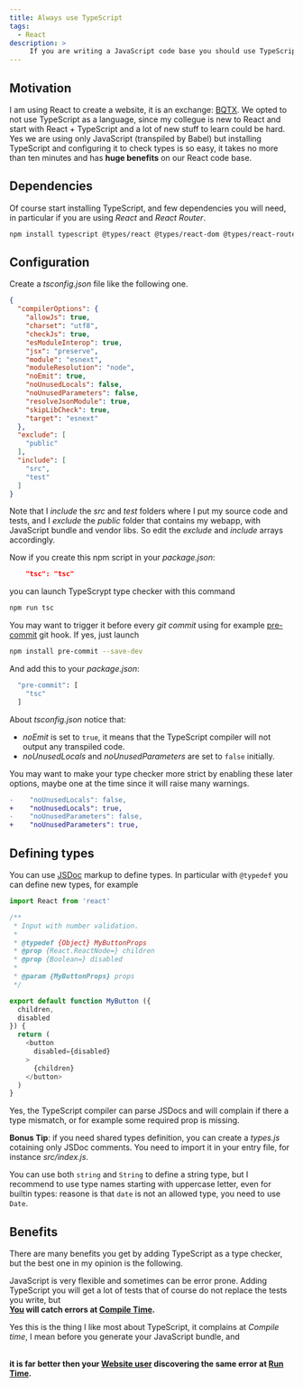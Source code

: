 ```yaml
---
title: Always use TypeScript
tags:
  - React
description: >
     If you are writing a JavaScript code base you should use TypeScript, even if you are not writing TypeScript code.
---
```


## Motivation

I am using React to create a website, it is an exchange: [BQTX](https://bqtx.com). We opted to not use TypeScript as a language, since my collegue is new to React and start with React + TypeScript and a lot of new stuff to learn could be hard.
Yes we are using only JavaScript (transpiled by Babel) but installing TypeScript and configuring it to check types is so easy, it takes no more than ten minutes and has **huge benefits** on our React code base.

## Dependencies

Of course start installing TypeScript, and few dependencies you will need, in particular if you are using *React* and *React Router*.

```bash
npm install typescript @types/react @types/react-dom @types/react-router-dom --save-dev
```

## Configuration

Create a *tsconfig.json* file like the following one.

```json
{
  "compilerOptions": {
    "allowJs": true,
    "charset": "utf8",
    "checkJs": true,
    "esModuleInterop": true,
    "jsx": "preserve",
    "module": "esnext",
    "moduleResolution": "node",
    "noEmit": true,
    "noUnusedLocals": false,
    "noUnusedParameters": false,
    "resolveJsonModule": true,
    "skipLibCheck": true,
    "target": "esnext"
  },
  "exclude": [
    "public"
  ],
  "include": [
    "src",
    "test"
  ]
}
```

Note that I *include* the *src* and *test* folders where I put my source code and tests, and I *exclude* the *public* folder that contains my webapp, with JavaScript bundle and vendor libs. So edit the *exclude* and *include* arrays accordingly.

Now if you create this npm script in your *package.json*:

```json
    "tsc": "tsc"
```

you can launch TypeScrypt type checker with this command

```bash
npm run tsc
```

You may want to trigger it before every *git commit* using for example [pre-commit](https://www.npmjs.com/package/pre-commit) git hook. If yes, just launch

```bash
npm install pre-commit --save-dev
```

And add this to your *package.json*:

```bash
  "pre-commit": [
    "tsc"
  ]
```

About *tsconfig.json* notice that:

* *noEmit* is set to `true`, it means that the TypeScript compiler will not output any transpiled code.
* *noUnusedLocals* and *noUnusedParameters* are set to `false` initially.

You may want to make your type checker more strict by enabling these later options, maybe one at the time since it will raise many warnings.

```diff
-    "noUnusedLocals": false,
+    "noUnusedLocals": true,
-    "noUnusedParameters": false,
+    "noUnusedParameters": true,
```

## Defining types

You can use [JSDoc](https://jsdoc.app) markup to define types. In particular with `@typedef` you can define new types, for example

```js
import React from 'react'

/**
 * Input with number validation.
 *
 * @typedef {Object} MyButtonProps
 * @prop {React.ReactNode=} children
 * @prop {Boolean=} disabled
 *
 * @param {MyButtonProps} props
 */

export default function MyButton ({
  children,
  disabled
}) {
  return (
    <button
      disabled={disabled}
    >
      {children}
    </button>
  )
}
```

<div class="paper info">
Yes, the TypeScript compiler can parse JSDocs and will complain if there a type mismatch, or for example some required prop is missing.
</div>

<b>Bonus Tip</b>: if you need shared types definition, you can create a *types.js* cotaining only JSDoc comments. You need to import it in your entry file, for instance *src/index.js*.

You can use both `string` and `String` to define a string type, but I recommend to use type names starting with uppercase letter, even for builtin types: reasone is that `date` is not an allowed type, you need to use `Date`.


## Benefits

There are many benefits you get by adding TypeScript as a type checker, but the best one in my opinion is the following.

<div class="paper success">
JavaScript is very flexible and sometimes can be error prone. Adding TypeScript you will get a lot of tests that of course do not replace the tests you write, but

<br>
  <b><u>You</u> will catch errors at <u>Compile Time</u>.</b>
<br>

Yes this is the thing I like most about TypeScript, it complains at <em>Compile time</em>, I mean before you generate your JavaScript bundle, and

<br>
  <b>it is far better then your <u>Website user</u> discovering the same error at <u>Run Time</u>.</b>
<br>
</div>
